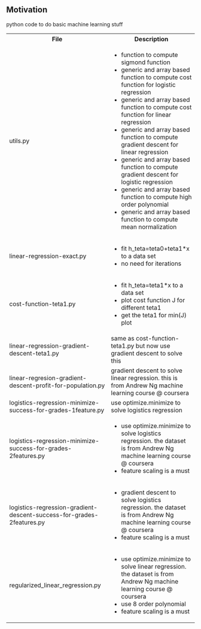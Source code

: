 <h2>Motivation</h2>
python code to do basic machine learning stuff

<table>
  <tr>
    <th>File</th>
    <th>Description</th>
  </tr>
  <tr>
    <td>utils.py</td>
    <td>
    <ul>
    <li>function to compute sigmond function</li>
    <li>generic and array based function to compute cost function for logistic regression</li>
    <li>generic and array based function to compute cost function for linear regression</li>
    <li>generic and array based function to compute gradient descent for linear regression</li>
    <li>generic and array based function to compute gradient descent for logistic regression</li>
    <li>generic and array based function to compute high order polynomial</li>
    <li>generic and array based function to compute mean normalization</li>
    </ul>
    </td>
  </tr>
  <tr>
    <td>linear-regression-exact.py</td>
    <td>
    <ul>
    <li>fit h_teta=teta0+teta1*x to a data set</li>
    <li>no need for iterations</li>
    </ul>
    </td>
  </tr>
  <tr>
    <td>cost-function-teta1.py</td>
    <td>
    <ul>
    <li>fit h_teta=teta1*x to a data set</li>
    <li>plot cost function J for different teta1</li>
    <li>get the teta1 for min(J) plot</li>
    </ul>
    </td>
  </tr>
  <tr>
    <td>linear-regression-gradient-descent-teta1.py</td>
    <td>same as cost-function-teta1.py but now use gradient descent to solve this</td>
  </tr>
  <tr>
    <td>linear-regresion-gradient-descent-profit-for-population.py</td>
    <td>gradient descent to solve linear regression. this is from Andrew Ng machine learning course @ coursera</td>
  </tr>
  <tr>
    <td>logistics-regression-minimize-success-for-grades-1feature.py</td>
    <td>use optimize.minimize to solve logistics regression</td>
  </tr>
  <tr>
    <td>logistics-regression-minimize-success-for-grades-2features.py</td>
    <td>
    <ul>
    <li>use optimize.minimize to solve logistics regression. the dataset is from Andrew Ng machine learning course @ coursera</li>
    <li>feature scaling is a must</li>
    </ul>
    </td>
  </tr>
   <tr>
    <td>logistics-regression-gradient-descent-success-for-grades-2features.py</td>
    <td>
    <ul>
    <li>gradient descent to solve logistics regression. the dataset is from Andrew Ng machine learning course @ coursera</li>
    <li>feature scaling is a must</li>
    </ul>
    </td>
  </tr>
<tr>
    <td>regularized_linear_regression.py</td>
    <td>
    <ul>
    <li>use optimize.minimize to solve linear regression. the dataset is from Andrew Ng machine learning course @ coursera</li>
    <li>use 8 order polynomial</li>
    <li>feature scaling is a must</li>
    </ul>
    </td>
  </tr>

</table>
